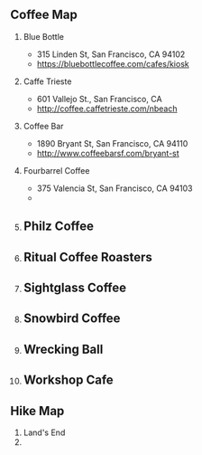 ## Coffee Map
1. Blue Bottle
    - 315 Linden St, San Francisco, CA 94102
    - https://bluebottlecoffee.com/cafes/kiosk 
    
2. Caffe Trieste 
    - 601 Vallejo St., San Francisco, CA
    - http://coffee.caffetrieste.com/nbeach

3. Coffee Bar
    - 1890 Bryant St, San Francisco, CA 94110
    - http://www.coffeebarsf.com/bryant-st 
4. Fourbarrel Coffee
    - 375 Valencia St, San Francisco, CA 94103
    - 
5. Philz Coffee
    - 
6. Ritual Coffee Roasters
    - 
7. Sightglass Coffee
    - 
8. Snowbird Coffee
    - 
9. Wrecking Ball
    - 
10. Workshop Cafe
    - 

## Hike Map
1. Land's End
2. 